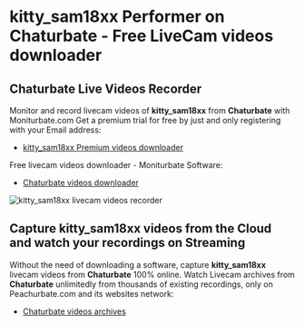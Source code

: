 # kitty_sam18xx Performer on Chaturbate - Free LiveCam videos downloader

## Chaturbate Live Videos Recorder

Monitor and record livecam videos of **kitty_sam18xx** from **Chaturbate** with Moniturbate.com
Get a premium trial for free by just and only registering with your Email address:
* [kitty_sam18xx Premium videos downloader](https://moniturbate.com/request-demo-licence-key.html)

Free livecam videos downloader - Moniturbate Software:
* [Chaturbate videos downloader](https://moniturbate.com/moniturbate-download-software.html)

![kitty_sam18xx livecam videos recorder](https://peachurnet.com/templates/moniturbate-software.png)


## Capture kitty_sam18xx videos from the Cloud and watch your recordings on Streaming

Without the need of downloading a software, capture **kitty_sam18xx** livecam videos from **Chaturbate** 100% online.
Watch Livecam archives from **Chaturbate** unlimitedly from thousands of existing recordings, only on Peachurbate.com and its websites network:
* [Chaturbate videos archives](https://peachurnet.com/)